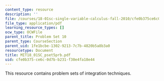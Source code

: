 ```yaml
---
content_type: resource
description: ''
file: /courses/18-01sc-single-variable-calculus-fall-2010/cfe0b375ce6c0d7bb231f30e4fa18e44_MIT18_01SC_pset5prb.pdf
file_type: application/pdf
learning_resource_types: []
ocw_type: OCWFile
parent_title: Problem Set 10
parent_type: CourseSection
parent_uid: 1fe1bcbe-1302-9213-7c7b-4820b5a8b3a0
resourcetype: Document
title: MIT18_01SC_pset5prb.pdf
uid: cfe0b375-ce6c-0d7b-b231-f30e4fa18e44
---
```

This resource contains problem sets of integration techniques. 

